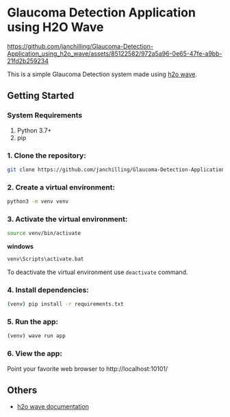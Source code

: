 # Glaucoma Detection Application using H2O Wave


https://github.com/janchilling/Glaucoma-Detection-Application_using_h2o_wave/assets/85122582/972a5a96-0e65-47fe-a9bb-21fd2b259234


This is a simple Glaucoma Detection system made using [h2o wave](https://wave.h2o.ai/).

## Getting Started

### System Requirements

1. Python 3.7+
2. pip

### 1. Clone the repository:

``` bash
git clone https://github.com/janchilling/Glaucoma-Detection-Application_using_h2o_wave.git
```

### 2. Create a virtual environment:

``` bash
python3 -m venv venv
```

### 3. Activate the virtual environment:
``` bash
source venv/bin/activate
```

**windows**
``` bash
venv\Scripts\activate.bat
```
To deactivate the virtual environment use ```deactivate``` command.

### 4. Install dependencies:

``` bash
(venv) pip install -r requirements.txt 
```

### 5. Run the app:
``` bash
(venv) wave run app
```

### 6. View the app:
Point your favorite web browser to http://localhost:10101/

## Others

* [h2o wave documentation](https://wave.h2o.ai/docs/getting-started)




